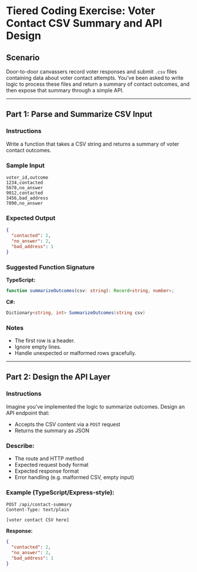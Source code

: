 # Tiered Coding Exercise: Voter Contact CSV Summary and API Design

## Scenario

Door-to-door canvassers record voter responses and submit `.csv` files containing data about voter contact attempts. You’ve been asked to write logic to process these files and return a summary of contact outcomes, and then expose that summary through a simple API.

---

## Part 1: Parse and Summarize CSV Input

### Instructions

Write a function that takes a CSV string and returns a summary of voter contact outcomes.

### Sample Input

```
voter_id,outcome
1234,contacted
5678,no_answer
9012,contacted
3456,bad_address
7890,no_answer
```

### Expected Output

```json
{
  "contacted": 2,
  "no_answer": 2,
  "bad_address": 1
}
```

### Suggested Function Signature

**TypeScript:**

```ts
function summarizeOutcomes(csv: string): Record<string, number>;
```

**C#:**

```csharp
Dictionary<string, int> SummarizeOutcomes(string csv)
```

### Notes

- The first row is a header.
- Ignore empty lines.
- Handle unexpected or malformed rows gracefully.

---

## Part 2: Design the API Layer

### Instructions

Imagine you've implemented the logic to summarize outcomes. Design an API endpoint that:

- Accepts the CSV content via a `POST` request
- Returns the summary as JSON

### Describe:

- The route and HTTP method
- Expected request body format
- Expected response format
- Error handling (e.g. malformed CSV, empty input)

### Example (TypeScript/Express-style):

```http
POST /api/contact-summary
Content-Type: text/plain

[voter contact CSV here]
```

**Response:**

```json
{
  "contacted": 2,
  "no_answer": 2,
  "bad_address": 1
}
```
